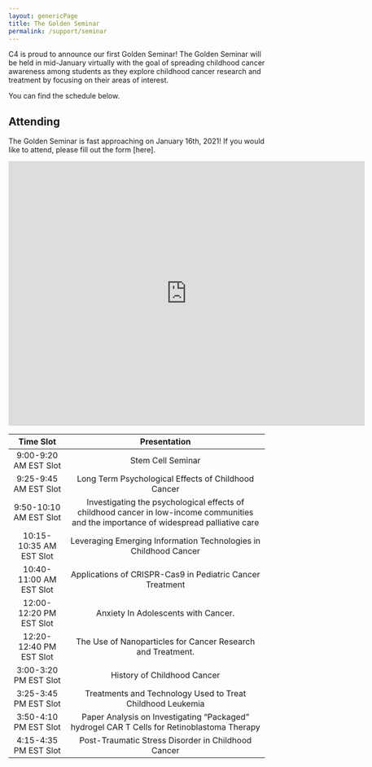```yaml
---
layout: genericPage
title: The Golden Seminar
permalink: /support/seminar
---
```


C4 is proud to announce our first Golden Seminar! The Golden Seminar will be held in mid-January virtually with the goal of spreading childhood cancer awareness among students as they explore childhood cancer research and treatment by focusing on their areas of interest. 

You can find the schedule below.

## Attending

The Golden Seminar is fast approaching on January 16th, 2021! If you would like to attend, please fill out the form [here]. 

<div class="form">
<iframe src="https://docs.google.com/forms/d/e/1FAIpQLSegbM2Rloeti-EfESj9eTm_UnliwQnEMmxfInhigoF19PAc8w/viewform?embedded=true" width="700" height="520" frameborder="0" marginheight="0" marginwidth="0">Loading…</iframe>
</div>


| Time Slot                 | Presentation                                                                                                                             |
|:-------------------------:|:----------------------------------------------------------------------------------------------------------------------------------------:|
| 9:00-9:20 AM EST Slot     | Stem Cell Seminar                                                                                                                        |
| 9:25-9:45 AM EST Slot     | Long Term Psychological Effects of Childhood Cancer                                                                                      |
| 9:50-10:10 AM EST Slot    | Investigating the psychological effects of childhood cancer in low-income communities and the importance of widespread palliative care   |
| 10:15-10:35 AM EST Slot   | Leveraging Emerging Information Technologies in Childhood Cancer                                                                         |
| 10:40-11:00 AM EST Slot   | Applications of CRISPR-Cas9 in Pediatric Cancer Treatment                                                                                |
| 12:00-12:20 PM EST Slot   | Anxiety In Adolescents with Cancer.                                                                                                      |
| 12:20-12:40 PM EST Slot   | The Use of Nanoparticles for Cancer Research and Treatment.                                                                              |
| 3:00-3:20 PM EST Slot     | History of Childhood Cancer                                                                                                              |
| 3:25-3:45 PM EST Slot     | Treatments and Technology Used to Treat Childhood Leukemia                                                                               |
| 3:50-4:10 PM EST Slot     | Paper Analysis on Investigating “Packaged” hydrogel CAR T Cells for Retinoblastoma Therapy                                               |
| 4:15-4:35 PM EST Slot     | Post-Traumatic Stress Disorder in Childhood Cancer                                                                                       |